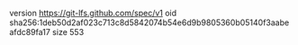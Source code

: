 version https://git-lfs.github.com/spec/v1
oid sha256:1deb50d2af023c713c8d5842074b54e6d9b9805360b05140f3aabeafdc89fa17
size 553
